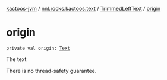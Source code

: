 [kactoos-jvm](../../index.md) / [nnl.rocks.kactoos.text](../index.md) / [TrimmedLeftText](index.md) / [origin](./origin.md)

# origin

`private val origin: `[`Text`](../../nnl.rocks.kactoos/-text/index.md)

The text

There is no thread-safety guarantee.

